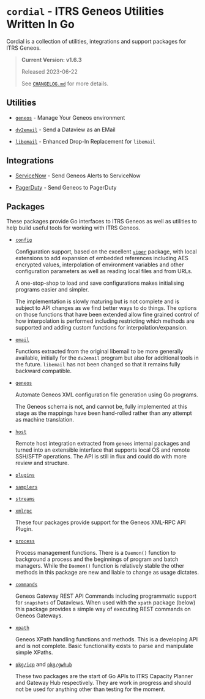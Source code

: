 # `cordial` - ITRS Geneos Utilities Written In Go

Cordial is a collection of utilities, integrations and support packages for
ITRS Geneos.

> **Current Version: v1.6.3**
>
> Released 2023-06-22
>
> See [`CHANGELOG.md`](CHANGELOG.md) for more details.

## Utilities

* [`geneos`](tools/geneos/) - Manage Your Geneos environment

* [`dv2email`](tools/dv2email) - Send a Dataview as an EMail

* [`libemail`](libraries/libemail/) - Enhanced Drop-In Replacement for `libemail`

## Integrations

* [ServiceNow](integrations/servicenow/) - Send Geneos
  Alerts to ServiceNow

* [PagerDuty](integrations/pagerduty/) - Send Geneos to PagerDuty

## Packages

These packages provide Go interfaces to ITRS Geneos as well as utilities
to help build useful tools for working with ITRS Geneos.

* [`config`](pkg/config/README.md)

  Configuration support, based on the excellent
  [`viper`](https://pkg.go.dev/github.com/spf13/viper) package, with
  local extensions to add expansion of embedded references including AES
  encrypted values, interpolation of environment variables and other
  configuration parameters as well as reading local files and from URLs.

  A one-stop-shop to load and save configurations makes initialising
  programs easier and simpler.

  The implementation is slowly maturing but is not complete and is
  subject to API changes as we find better ways to do things. The
  options on those functions that have been extended allow fine grained
  control of how interpolation is performed including restricting which
  methods are supported and adding custom functions for
  interpolation/expansion.

* [`email`](pkg/email/README.md)

  Functions extracted from the original libemail to be more generally
  available, initially for the `dv2email` program but also for
  additional tools in the future. `libemail` has not been changed so
  that it remains fully backward compatible.

* [`geneos`](pkg/geneos/README.md)

  Automate Geneos XML configuration file generation using Go programs.
  
  The Geneos schema is not, and cannot be, fully implemented at this
  stage as the mappings have been hand-rolled rather than any attempt as
  machine translation.

* [`host`](pkg/host/README.md)

  Remote host integration extracted from `geneos` internal packages and
  turned into an extensible interface that supports local OS and remote
  SSH/SFTP operations. The API is still in flux and could do with more
  review and structure.

* [`plugins`](pkg/plugins/README.md)
* [`samplers`](pkg/samplers/README.md)
* [`streams`](pkg/streams/README.md)
* [`xmlrpc`](pkg/xmlrpc/README.md)

  These four packages provide support for the Geneos XML-RPC API Plugin.

* [`process`](pkg/process/README.md)

  Process management functions. There is a `Daemon()` function to
  background a process and the beginnings of program and batch managers.
  While the `Daemon()` function is relatively stable the other methods
  in this package are new and liable to change as usage dictates.

* [`commands`](pkg/commands/README.md)

  Geneos Gateway REST API Commands including programmatic support for
  `snapshots` of Dataviews. When used with the `xpath` package (below)
  this package provides a simple way of executing REST commands on
  Geneos Gateways.

* [`xpath`](pkg/xpath/README.md)

  Geneos XPath handling functions and methods. This is a developing API
  and is not complete. Basic functionality exists to parse and
  manipulate simple XPaths.

* [`pkg/icp`](pkg/icp) and [`pkg/gwhub`](pkg/gwhub)

  These two packages are the start of Go APIs to ITRS Capacity Planner
  and Gateway Hub respectively. They are work in progress and should not
  be used for anything other than testing for the moment.

